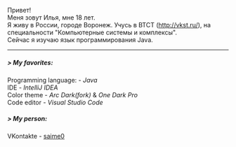 Привет!    
Меня зовут Илья, мне 18 лет.    
Я живу в России, городе Воронеж. Учусь в ВТСТ (http://vkst.ru/), на специальности "Компьютерные системы и комплексы".    
Сейчас я изучаю язык программирования Java. 
_____
##### > My favorites:    
Programming language: - _Java_    
IDE - _IntelliJ IDEA_    
Color theme - _Arc Dark(*fork*)_ & _One Dark Pro_    
Code editor - _Visual Studio Code_

##### > My person:    
VKontakte - [saime0](https://vk.com/saime0)

